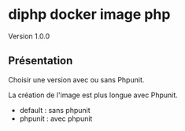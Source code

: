 # diphp docker image php <br />
Version 1.0.0

## Présentation

Choisir une version avec ou sans Phpunit.

La création de l'image est plus longue avec Phpunit.

<ul>
  <li>default : sans phpunit</li>
  <li>phpunit : avec phpunit</li>
</ul>

